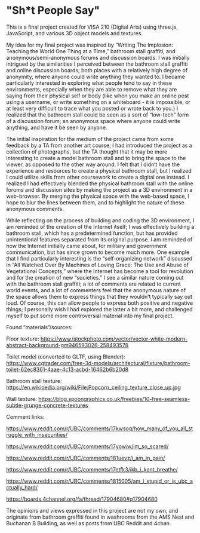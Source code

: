 # "Sh*t People Say"
This is a final project created for VISA 210 (Digital Arts) using three.js, JavaScript, and various 3D object models and textures. 

My idea for my final project was inspired by “Writing The Implosion: Teaching the World One Thing at a Time,” bathroom stall graffiti, and anonymous/semi-anonymous forums and discussion boards. I was initially intrigued by the similarities I perceived between the bathroom stall graffiti and online discussion boards; both places with a relatively high degree of anonymity, where anyone could write anything they wanted to. I became particularly interested in exploring what people tend to say in these environments, especially when they are able to remove what they are saying from their physical self or body (like when you make an online post using a username, or write something on a whiteboard - it is impossible, or at least very difficult to trace what you posted or wrote back to you.) I realized that the bathroom stall could be seen as a sort of “low-tech” form of a discussion forum; an anonymous space where anyone could write anything, and have it be seen by anyone. 

The initial inspiration for the medium of the project came from some feedback by a TA from another art course; I had introduced the project as a collection of photographs, but the TA thought that it may be more interesting to create a model bathroom stall and to bring the space to the viewer, as opposed to the other way around. I felt that I didn’t have the experience and resources to create a physical bathroom stall, but I realized I could utilize skills from other coursework to create a digital one instead. I realized I had effectively blended the physical bathroom stall with the online forums and discussion sites by making the project as a 3D environment in a web-browser. By merging the physical space with the web-based space, I hope to blur the lines between them, and to highlight the nature of these anonymous comments. 

While reflecting on the process of building and coding the 3D environment, I am reminded of the creation of the Internet itself; I was effectively building a bathroom stall, which has a predetermined function, but has provided unintentional features separated from its original purpose. I am reminded of how the Internet initially came about, for military and government communication, but has since grown to become much more. One example that I find particularly interesting is the “self-organizing network” discussed in “All Watched Over By Machines of Loving Grace: The Use and Abuse of Vegetational Concepts,” where the Internet has become a tool for revolution and for the creation of new “societies.” I see a similar nature coming out with the bathroom stall graffiti; a lot of comments are related to current world events, and a lot of commenters feel that the anonymous nature of the space allows them to express things that they wouldn’t typically say out loud. Of course, this can allow people to express both positive and negative things; I personally wish I had explored the latter a bit more, and challenged myself to put some more controversial material into my final project. 

Found “materials”/sources:

Floor texture: https://www.istockphoto.com/vector/vector-white-modern-abstract-background-gm946593026-258493578

Toilet model (converted to GLTF, using Blender): https://www.cgtrader.com/free-3d-models/architectural/fixture/bathroom-toilet-62ec8361-4aae-4c13-acbd-16462b6b20d8

Bathroom stall texture: https://en.wikipedia.org/wiki/File:Popcorn_ceiling_texture_close_up.jpg

Wall texture: https://blog.spoongraphics.co.uk/freebies/10-free-seamless-subtle-grunge-concrete-textures

Comment links: 

https://www.reddit.com/r/UBC/comments/17kwsoq/how_many_of_you_all_struggle_with_insecurities/

https://www.reddit.com/r/UBC/comments/17yowiw/im_so_scared/

https://www.reddit.com/r/UBC/comments/181uevz/i_am_in_pain/

https://www.reddit.com/r/UBC/comments/17etfk3/ikb_i_kant_breathe/

https://www.reddit.com/r/UBC/comments/1815005/am_i_stupid_or_is_ubc_actually_hard/

https://boards.4channel.org/fa/thread/17904680#q17904680

The opinions and views expressed in this project are not my own, and originate from bathroom graffiti found in washrooms from the AMS Nest and Buchanan B Building, as well as posts from UBC Reddit and 4chan.
